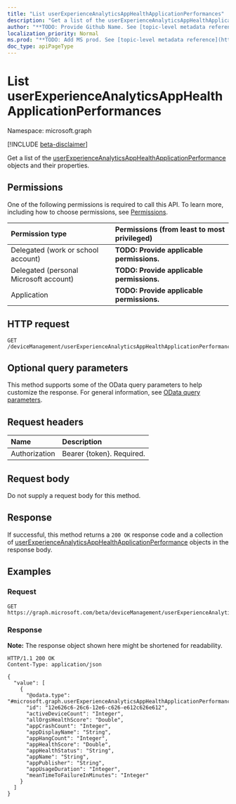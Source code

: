 ```yaml
---
title: "List userExperienceAnalyticsAppHealthApplicationPerformances"
description: "Get a list of the userExperienceAnalyticsAppHealthApplicationPerformance objects and their properties."
author: "**TODO: Provide Github Name. See [topic-level metadata reference](https://msgo.azurewebsites.net/add/document/guidelines/metadata.html#topic-level-metadata)**"
localization_priority: Normal
ms.prod: "**TODO: Add MS prod. See [topic-level metadata reference](https://msgo.azurewebsites.net/add/document/guidelines/metadata.html#topic-level-metadata)**"
doc_type: apiPageType
---
```


# List userExperienceAnalyticsAppHealthApplicationPerformances
Namespace: microsoft.graph

[!INCLUDE [beta-disclaimer](../../includes/beta-disclaimer.md)]

Get a list of the [userExperienceAnalyticsAppHealthApplicationPerformance](../resources/userexperienceanalyticsapphealthapplicationperformance.md) objects and their properties.

## Permissions
One of the following permissions is required to call this API. To learn more, including how to choose permissions, see [Permissions](/graph/permissions-reference).

|Permission type|Permissions (from least to most privileged)|
|:---|:---|
|Delegated (work or school account)|**TODO: Provide applicable permissions.**|
|Delegated (personal Microsoft account)|**TODO: Provide applicable permissions.**|
|Application|**TODO: Provide applicable permissions.**|

## HTTP request

<!-- {
  "blockType": "ignored"
}
-->
``` http
GET /deviceManagement/userExperienceAnalyticsAppHealthApplicationPerformance
```

## Optional query parameters
This method supports some of the OData query parameters to help customize the response. For general information, see [OData query parameters](/graph/query-parameters).

## Request headers
|Name|Description|
|:---|:---|
|Authorization|Bearer {token}. Required.|

## Request body
Do not supply a request body for this method.

## Response

If successful, this method returns a `200 OK` response code and a collection of [userExperienceAnalyticsAppHealthApplicationPerformance](../resources/userexperienceanalyticsapphealthapplicationperformance.md) objects in the response body.

## Examples

### Request
<!-- {
  "blockType": "request",
  "name": "list_userexperienceanalyticsapphealthapplicationperformance"
}
-->
``` http
GET https://graph.microsoft.com/beta/deviceManagement/userExperienceAnalyticsAppHealthApplicationPerformance
```


### Response
**Note:** The response object shown here might be shortened for readability.
<!-- {
  "blockType": "response",
  "truncated": true,
  "@odata.type": "Collection(microsoft.graph.userExperienceAnalyticsAppHealthApplicationPerformance)"
}
-->
``` http
HTTP/1.1 200 OK
Content-Type: application/json

{
  "value": [
    {
      "@odata.type": "#microsoft.graph.userExperienceAnalyticsAppHealthApplicationPerformance",
      "id": "12e626c6-26c6-12e6-c626-e612c626e612",
      "activeDeviceCount": "Integer",
      "allOrgsHealthScore": "Double",
      "appCrashCount": "Integer",
      "appDisplayName": "String",
      "appHangCount": "Integer",
      "appHealthScore": "Double",
      "appHealthStatus": "String",
      "appName": "String",
      "appPublisher": "String",
      "appUsageDuration": "Integer",
      "meanTimeToFailureInMinutes": "Integer"
    }
  ]
}
```

